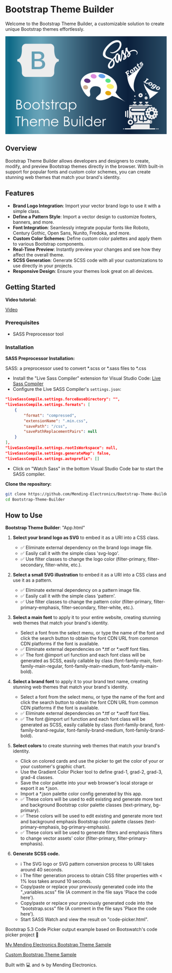 # Bootstrap Theme Builder

Welcome to the Bootstrap Theme Builder, a customizable solution to create unique Bootstrap themes effortlessly.

![banner](https://github.com/Mending-Electronics/Bootstrap-Theme-Builder/blob/main/.illustration/dessin.png?raw=true "banner")

## Overview

Bootstrap Theme Builder allows developers and designers to create, modify, and preview Bootstrap themes directly in the browser. With built-in support for popular fonts and custom color schemes, you can create stunning web themes that match your brand's identity.

## Features

- **Brand Logo Integration**: Import your vector brand logo to use it with a simple class.
- **Define a Pattern Style**: Import a vector design to customize footers, banners, and more.
- **Font Integration**: Seamlessly integrate popular fonts like Roboto, Century Gothic, Open Sans, Nunito, Fredoka, and more.
- **Custom Color Schemes**: Define custom color palettes and apply them to various Bootstrap components.
- **Real-Time Preview**: Instantly preview your changes and see how they affect the overall theme.
- **SCSS Generation**: Generate SCSS code with all your customizations to use directly in your projects.
- **Responsive Design**: Ensure your themes look great on all devices.

## Getting Started

**Video tutorial:**

[Video](https://youtu.be/iopyB2RYo24)


### Prerequisites

- SASS Preprocessor tool

### Installation

**SASS Preprocessor Installation:**

SASS: a preprocessor used to convert *.scss or *.sass files to *.css

- Install the "Live Sass Compiler" extension for Visual Studio Code: [Live Sass Compiler](https://github.com/glenn2223/vscode-live-sass-compiler)
- Configure the Live SASS Compiler's `settings.json`:

```json
"liveSassCompile.settings.forceBaseDirectory": "",
"liveSassCompile.settings.formats": [
    {
        "format": "compressed",
        "extensionName": ".min.css",
        "savePath": "/css",
        "savePathReplacementPairs": null
    }
],
"liveSassCompile.settings.rootIsWorkspace": null,
"liveSassCompile.settings.generateMap": false,
"liveSassCompile.settings.autoprefix": []
```
- Click on "Watch Sass" in the bottom Visual Studio Code bar to start the SASS compiler.


**Clone the repository:**

```bash
git clone https://github.com/Mending-Electronics/Bootstrap-Theme-Builder.git
cd Bootstrap-Theme-Builder
```


## How to Use

**Bootstrap Theme Builder**: "App.html"

1. **Select your brand logo as SVG** to embed it as a URI into a CSS class.
   - ✅ Eliminate external dependency on the brand logo image file.
   - ✅ Easily call it with the simple class 'svg-logo'.
   - ✅ Use filter classes to change the logo color (filter-primary, filter-secondary, filter-white, etc.).

2. **Select a small SVG illustration** to embed it as a URI into a CSS class and use it as a pattern.
   - ✅ Eliminate external dependency on a pattern image file.
   - ✅ Easily call it with the simple class 'pattern'.
   - ✅ Use filter classes to change the pattern color (filter-primary, filter-primary-emphasis, filter-secondary, filter-white, etc.).

3. **Select a main font** to apply it to your entire website, creating stunning web themes that match your brand's identity.
   - Select a font from the select menu, or type the name of the font and click the search button to obtain the font CDN URL from common CDN platforms if the font is available.
   - ✅ Eliminate external dependencies on *.ttf or *.woff font files.
   - ✅ The font @import url function and each font class will be generated as SCSS, easily callable by class (font-family-main, font-family-main-regular, font-family-main-medium, font-family-main-bold).

4. **Select a brand font** to apply it to your brand text name, creating stunning web themes that match your brand's identity.
   - Select a font from the select menu, or type the name of the font and click the search button to obtain the font CDN URL from common CDN platforms if the font is available.
   - ✅ Eliminate external dependencies on *.ttf or *.woff font files.
   - ✅ The font @import url function and each font class will be generated as SCSS, easily callable by class (font-family-brand, font-family-brand-regular, font-family-brand-medium, font-family-brand-bold).

5. **Select colors** to create stunning web themes that match your brand's identity.
   - Click on colored cards and use the picker to get the color of your or your customer's graphic chart.
   - Use the Gradient Color Picker tool to define grad-1, grad-2, grad-3, grad-4 classes.
   - Save the color palette into your web browser's local storage or export it as *.json.
   - Import a *.json palette color config generated by this app.
   - ✅ These colors will be used to edit existing and generate more text and background Bootstrap color palette classes (text-primary, bg-primary).
   - ✅ These colors will be used to edit existing and generate more text and background emphasis Bootstrap color palette classes (text-primary-emphasis, bg-primary-emphasis).
   - ✅ These colors will be used to generate filters and emphasis filters to change vector assets' color (filter-primary, filter-primary-emphasis).

6. **Generate SCSS code.**
   - ℹ️ The SVG logo or SVG pattern conversion process to URI takes around 40 seconds. 
   - ℹ️ The filter generation process to obtain CSS filter properties with < 1% loss takes around 10 seconds.
   - Copy/paste or replace your previously generated code into the "_variables.scss" file (A comment in the file says 'Place the code here').
   - Copy/paste or replace your previously generated code into the "bootstrap.scss" file (A comment in the file says 'Place the code here').
   - Start SASS Watch and view the result on "code-picker.html".

Bootstrap 5.3 Code Picker output example based on Bootswatch's code picker project 🙂 

[My Mending Electronics Bootstrap Theme Sample](https://htmlpreview.github.io/?https://raw.githubusercontent.com/Mending-Electronics/Bootstrap-Theme-Builder/refs/heads/main/code-picker-mending-electronics.html)

[Custom Bootstrap Theme Sample](https://htmlpreview.github.io/?https://raw.githubusercontent.com/Mending-Electronics/Bootstrap-Theme-Builder/refs/heads/main/code-picker.html)




Built with 💻 and ☕ by Mending Electronics.
